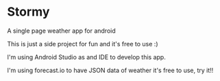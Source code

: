 # Stormy
A single page weather app for android

This is just a side project for fun and it's free to use :)

I'm using Android Studio as and IDE to develop this app.

I'm using forecast.io to have JSON data of weather it's free to use, try it!!
